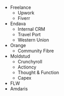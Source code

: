 * Freelance
  * Upwork
  * Fiverr
* Endava
  * Internal CRM
  * Travel Port
  * Western Union
* Orange
  * Community Fibre
* Moldstud
  * Crunchyroll  
  * Actioncy
  * Thought & Function
  * Capex
* FLW
* Amdaris

